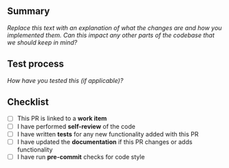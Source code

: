 ## Summary
*Replace this text with an explanation of what the changes are and how you implemented them. Can this impact any other parts of the codebase that we should keep in mind?*

## Test process
*How have you tested this (if applicable)?*

## Checklist
- [ ] This PR is linked to a **work item**
- [ ] I have performed **self-review** of the code
- [ ] I have written **tests** for any new functionality added with this PR
- [ ] I have updated the **documentation** if this PR changes or adds functionality
- [ ] I have run **pre-commit** checks for code style
